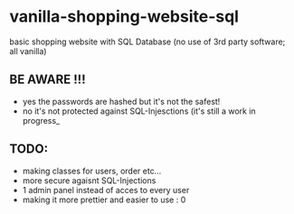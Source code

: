 # vanilla-shopping-website-sql
basic shopping website with SQL Database (no use of 3rd party software; all vanilla)

## BE AWARE !!!
- yes the passwords are hashed but it's not the safest!
- no it's not protected against SQL-Injesctions (it's still a work in progress_

## TODO:
- making classes for users, order etc...
- more secure agaisnt SQL-Injections
- 1 admin panel instead of acces to every user 
- making it more prettier and easier to use : 0
